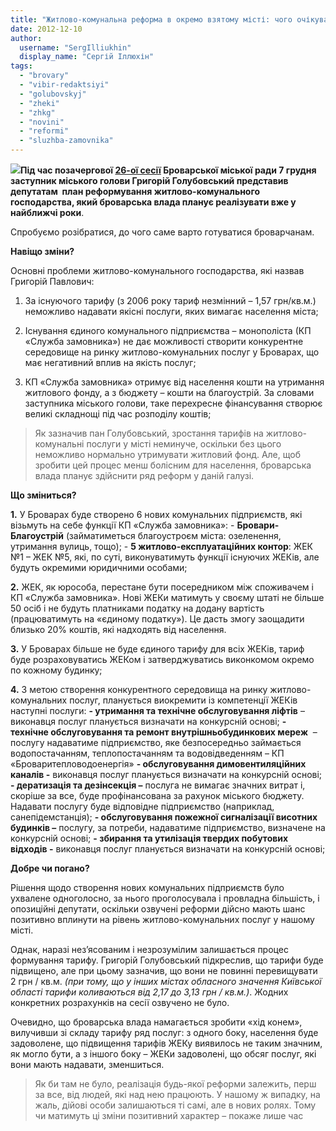 ```yaml
---
title: "Житлово-комунальна реформа в окремо взятому місті: чого очікувати броварчанам?"
date: 2012-12-10
author: 
  username: "SergIlliukhin"
  display_name: "Сергій Іллюхін"
tags: 
  - "brovary"
  - "vibir-redaktsiyi"
  - "golubovskyj"
  - "zheki"
  - "zhkg"
  - "novini"
  - "reformi"
  - "sluzhba-zamovnika"
---
```


**[![](https://mpz.brovary.org/wp-content/uploads/2012/12/20120328113706.jpg)](https://mpz.brovary.org/wp-content/uploads/2012/12/20120328113706.jpg)Під час позачергової [26-ої сесії](https://mpz.brovary.org/dlya-stvorennya-komunalnih-pidpriyemstv-u-terminovomu-poryadku-sklikano-pozachergovu-sesiyu/ "Для створення комунальних підприємств у терміновому порядку скликано позачергову сесію") Броварської міської ради 7 грудня заступник міського голови Григорій Голубовський представив депутатам  план реформування житлово-комунального господарства, який броварська влада планує реалізувати вже у найближчі роки**.

Спробуємо розібратися, до чого саме варто готуватися броварчанам.

**Навіщо зміни?**

Основні проблеми житлово-комунального господарства, які назвав Григорій Павлович:

1) За існуючого тарифу (з 2006 року тариф незмінний – 1,57 грн/кв.м.) неможливо надавати якісні послуги, яких вимагає населення міста;

2) Існування єдиного комунального підприємства – монополіста (КП «Служба замовника») не дає можливості створити конкурентне середовище на ринку житлово-комунальних послуг у Броварах, що має негативний вплив на якість послуг;

3) КП «Служба замовника» отримує від населення кошти на утримання житлового фонду, а з бюджету – кошти на благоустрій. За словами заступника міського голови, таке перехресне фінансування створює великі складнощі під час розподілу коштів;

> Як зазначив пан Голубовський, зростання тарифів на житлово-комунальні послуги у місті неминуче, оскільки без цього неможливо нормально утримувати житловий фонд. Але, щоб зробити цей процес менш болісним для населення, броварська влада планує здійснити ряд реформ у даній галузі.

**Що зміниться?**

**1.** У Броварах буде створено 6 нових комунальних підприємств, які візьмуть на себе функції КП «Служба замовника»: - **Бровари-Благоустрій** (займатиметься благоустроєм міста: озеленення, утримання вулиць, тощо); - **5 житлово-експлуатаційних контор**: ЖЕК №1 – ЖЕК №5, які, по суті, виконуватимуть функції існуючих ЖЕКів, але будуть окремими юридичними особами;

**2.** ЖЕК, як юрособа, перестане бути посередником між споживачем і КП «Служба замовника». Нові ЖЕКи матимуть у своєму штаті не більше 50 осіб і не будуть платниками податку на додану вартість (працюватимуть на «єдиному податку»). Це дасть змогу заощадити близько 20% коштів, які надходять від населення.

**3.** У Броварах більше не буде єдиного тарифу для всіх ЖЕКів, тариф буде розраховуватись ЖЕКом і затверджуватись виконкомом окремо по кожному будинку;

**4.** З метою створення конкурентного середовища на ринку житлово-комунальних послуг, планується виокремити із компетенції ЖЕКів наступні послуги: **\- утримання та технічне обслуговування ліфтів** – виконавця послуг планується визначати на конкурсній основі; **\- технічне обслуговування та ремонт внутрішньобудинкових мереж**  – послугу надаватиме підприємство, яке безпосередньо займається водопостачанням, теплопостачанням та водовідведенням – КП «Броваритепловодоенергія» **\- обслуговування димовентиляційних каналів -** виконавця послуг планується визначати на конкурсній основі; **\- дератизація та дезінсекція –** послуга не вимагає значних витрат і, скоріше за все, буде профінансована за рахунок міського бюджету. Надавати послугу буде відповідне підприємство (наприклад, санепідемстанція); **\- обслуговування пожежної сигналізації висотних будинків –** послугу, за потреби, надаватиме підприємство, визначене на конкурсній основі; **\- збирання та утилізація твердих побутових відходів -** виконавця послуг планується визначати на конкурсній основі;

**Добре чи погано?**

Рішення щодо створення нових комунальних підприємств було ухвалене одноголосно, за нього проголосувала і провладна більшість, і опозиційні депутати, оскільки озвучені реформи дійсно мають шанс позитивно вплинути на рівень житлово-комунальних послуг у нашому місті.

Однак, наразі нез’ясованим і незрозумілим залишається процес формування тарифу. Григорій Голубовський підкреслив, що тарифи буде підвищено, але при цьому зазначив, що вони не повинні перевищувати 2 грн / кв.м. _(при тому, що у інших містах обласного значення Київської області тарифи коливаються від 2,17 до 3,13 грн / кв.м.)_. Жодних конкретних розрахунків на сесії озвучено не було.

Очевидно, що броварська влада намагається зробити «хід конем», вилучивши зі складу тарифу ряд послуг: з одного боку, населення буде задоволене, що підвищення тарифів ЖЕКу виявилось не таким значним, як могло бути, а з іншого боку – ЖЕКи задоволені, що обсяг послуг, які вони мають надавати, зменшиться.

> Як би там не було, реалізація будь-якої реформи залежить, перш за все, від людей, які над нею працюють. У нашому ж випадку, на жаль, дійові особи залишаються ті самі, але в нових ролях. Тому чи матимуть ці зміни позитивний характер – покаже лише час
